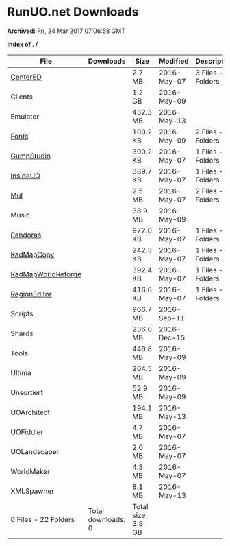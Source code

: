 # RunUO.net Downloads #

**Archived:** Fri, 24 Mar 2017 07:06:58 GMT

**Index of . /**

| File |Downloads |Size |Modified |Description |
| ---- |  ---- |  ---- |  ---- |  ---- |
| [CenterED](../Downloads.RunUO.net/CenterED/) | |2.7 MB |2016-May-07 | 3 Files - 0 Folders |
| Clients | |1.2 GB |2016-May-09 | |
| Emulator | |432.3 MB |2016-May-13 | |
| [Fonts](../Downloads.RunUO.net/Fonts/) | |100.2 KB |2016-May-09 | 2 Files - 0 Folders |
| [GumpStudio](../Downloads.RunUO.net/GumpStudio/) | |300.2 KB |2016-May-07 | 1 Files - 0 Folders |
| [InsideUO](../Downloads.RunUO.net/InsideUO/) | |389.7 KB |2016-May-07 | 1 Files - 0 Folders |
| [Mul](../Downloads.RunUO.net/Mul/) | |2.5 MB |2016-May-07 | 2 Files - 0 Folders |
| Music | |38.9 MB |2016-May-09 | |
| [Pandoras](../Downloads.RunUO.net/Pandoras/) | |972.0 KB |2016-May-07 | 1 Files - 0 Folders |
| [RadMapCopy](../Downloads.RunUO.net/RadMapCopy/) | |242.3 KB |2016-May-07 | 1 Files - 0 Folders |
| [RadMapWorldReforge](../Downloads.RunUO.net/RadMapWorldReforge/) | |392.4 KB |2016-May-07 | 1 Files - 0 Folders |
| [RegionEditor](../Downloads.RunUO.net/RegionEditor/) | |416.6 KB |2016-May-07 | 1 Files - 0 Folders |
| Scripts | |966.7 MB |2016-Sep-11 | |
| Shards | |236.0 MB |2016-Dec-15 | |
| Tools | |446.8 MB |2016-May-09 | |
| Ultima | |204.5 MB |2016-May-09 | |
| Unsortiert | |52.9 MB |2016-May-09 | |
| UOArchitect | |194.1 MB |2016-May-13 | |
| UOFiddler | |4.7 MB |2016-May-07 | |
| UOLandscaper | |2.0 MB |2016-May-07 | |
| WorldMaker | |4.3 MB |2016-May-07 | |
| XMLSpawner | |8.1 MB |2016-May-13 | |
| 0 Files - 22 Folders |Total downloads: 0 |Total size: 3.8 GB | | |
